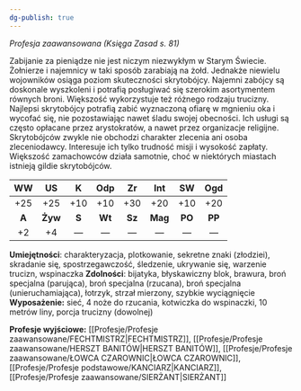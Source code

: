 ```yaml
---
dg-publish: true
---
```

*Profesja zaawansowana (Księga Zasad s. 81)*

Zabijanie za pieniądze nie jest niczym niezwykłym w Starym Świecie. Żołnierze i najemnicy w taki sposób zarabiają na żołd. Jednakże niewielu wojowników osiąga poziom skuteczności skrytobójcy. Najemni zabójcy są doskonale wyszkoleni i potrafią posługiwać się szerokim asortymentem równych broni. Większość wykorzystuje też różnego rodzaju trucizny. Najlepsi skrytobójcy potrafią zabić wyznaczoną ofiarę w mgnieniu oka i wycofać się, nie pozostawiając nawet śladu swojej obecności. Ich usługi są często opłacane przez arystokratów, a nawet przez organizacje religijne. Skrytobójców zwykle nie obchodzi charakter zlecenia ani osoba zleceniodawcy. Interesuje ich tylko trudność misji i wysokość zapłaty. Większość zamachowców działa samotnie, choć w niektórych miastach istnieją gildie skrytobójców.

|  WW   |   US    |   K   |  Odp   |   Zr   |   Int   |   SW   |  Ogd   |
|:-----:|:-------:|:-----:|:------:|:------:|:-------:|:------:|:------:|
|  +25  |   +25   |  +10  |  +10   |  +30   |   +20   |  +10   |  +20   |
| **A** | **Żyw** | **S** | **Wt** | **Sz** | **Mag** | **PO** | **PP** |
|  +2   |   +4    |   —   |   —    |   —    |    —    |   —    |   —    |

**Umiejętności**: charakteryzacja, plotkowanie, sekretne znaki (złodziei), skradanie się, spostrzegawczość, śledzenie, ukrywanie się, warzenie trucizn, wspinaczka
**Zdolności**: bijatyka, błyskawiczny blok, brawura, broń specjalna (parująca), broń specjalna (rzucana), broń specjalna (unieruchamiająca), łotrzyk, strzał mierzony, szybkie wyciągnięcie
**Wyposażenie:** sieć, 4 noże do rzucania, kotwiczka do wspinaczki, 10 metrów liny, porcja trucizny (dowolnej)

**Profesje wyjściowe:** [[Profesje/Profesje zaawansowane/FECHTMISTRZ\|FECHTMISTRZ]], [[Profesje/Profesje zaawansowane/HERSZT BANITÓW\|HERSZT BANITÓW]], [[Profesje/Profesje zaawansowane/ŁOWCA CZAROWNIC\|ŁOWCA CZAROWNIC]], [[Profesje/Profesje podstawowe/KANCIARZ\|KANCIARZ]], [[Profesje/Profesje zaawansowane/SIERŻANT\|SIERŻANT]]